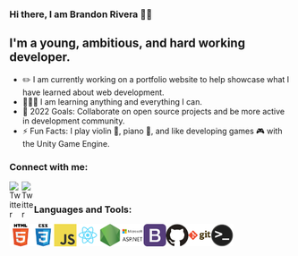 ### Hi there, I am Brandon Rivera 👋🏻

## I'm a young, ambitious, and hard working developer.

- ✏️ I am currently working on a portfolio website to help showcase what I have learned about web development.
- 👨🏼‍💻 I am learning anything and everything I can.
- 🥅 2022 Goals: Collaborate on open source projects and be more active in development community.
- ⚡️ Fun Facts: I play violin 🎻, piano 🎹, and like developing games 🎮 with the Unity Game Engine.

### Connect with me:

[<img align="left" width="22px" alt="Twitter" src="https://cdn.jsdelivr.net/npm/simple-icons@v6/icons/linkedin.svg" />][linkedin]
[<img align="left" width="22px" alt="Twitter" src="https://cdn.jsdelivr.net/npm/simple-icons@v6/icons/instagram.svg" />][instagram]

<br/>

### Languages and Tools:  

<img align="left" height="40" src="https://raw.githubusercontent.com/github/explore/80688e429a7d4ef2fca1e82350fe8e3517d3494d/topics/html/html.png">
<img align="left" height="40" src="https://raw.githubusercontent.com/github/explore/80688e429a7d4ef2fca1e82350fe8e3517d3494d/topics/css/css.png">
<img align="left" height="40" src="https://raw.githubusercontent.com/github/explore/80688e429a7d4ef2fca1e82350fe8e3517d3494d/topics/javascript/javascript.png">
<img align="left" height="40" src="https://raw.githubusercontent.com/github/explore/80688e429a7d4ef2fca1e82350fe8e3517d3494d/topics/react/react.png">
<img align="left" height="40" src="https://raw.githubusercontent.com/github/explore/80688e429a7d4ef2fca1e82350fe8e3517d3494d/topics/nodejs/nodejs.png">
<img align="left" height="40" src="https://raw.githubusercontent.com/github/explore/80688e429a7d4ef2fca1e82350fe8e3517d3494d/topics/aspnet/aspnet.png">
<img align="left" height="40" src="https://raw.githubusercontent.com/github/explore/80688e429a7d4ef2fca1e82350fe8e3517d3494d/topics/bootstrap/bootstrap.png">
<img align="left" height="40" src="https://raw.githubusercontent.com/github/explore/89bdd9644f44d1b12180fd512b95574fe4c54617/topics/github-api/github-api.png">
<img align="left" height="40" src="https://raw.githubusercontent.com/github/explore/80688e429a7d4ef2fca1e82350fe8e3517d3494d/topics/git/git.png">
<img align="left" height="40" src="https://raw.githubusercontent.com/github/explore/80688e429a7d4ef2fca1e82350fe8e3517d3494d/topics/terminal/terminal.png">

<br/>
<br/>

[linkedin]: https://www.linkedin.com/in/BrandonSRivera
[instagram]: https://www.instagram.com/brandon_rivera1

<!---
brandonrivera123/brandonrivera123 is a ✨ special ✨ repository because its `README.md` (this file) appears on your GitHub profile.
You can click the Preview link to take a look at your changes.
--->
